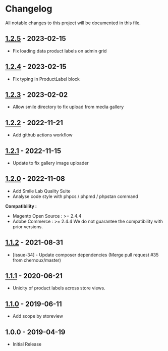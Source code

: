 # Changelog

All notable changes to this project will be documented in this file.

## [1.2.5] - 2023-02-15
[1.2.5]: https://github.com/Smile-SA/magento2-module-product-label/compare/1.2.4...1.2.5

- Fix loading data product labels on admin grid

## [1.2.4] - 2023-02-15
[1.2.4]: https://github.com/Smile-SA/magento2-module-product-label/compare/1.2.3...1.2.4

- Fix typing in ProductLabel block

## [1.2.3] - 2023-02-02
[1.2.3]: https://github.com/Smile-SA/magento2-module-product-label/compare/1.2.2...1.2.3

- Allow smile directory to fix upload from media gallery

## [1.2.2] - 2022-11-21
[1.2.2]: https://github.com/Smile-SA/magento2-module-product-label/compare/1.2.1...1.2.2

- Add github actions workflow

## [1.2.1] - 2022-11-15
[1.2.1]: https://github.com/Smile-SA/magento2-module-product-label/compare/1.2.0...1.2.1

- Update to fix gallery image uploader

## [1.2.0] - 2022-11-08
[1.2.0]: https://github.com/Smile-SA/magento2-module-product-label/compare/1.1.2...1.2.0

- Add Smile Lab Quality Suite
- Analyse code style with phpcs / phpmd / phpstan command

**Compatibility :**
- Magento Open Source : >= 2.4.4
- Adobe Commerce : >= 2.4.4
  We do not guarantee the compatibility with prior versions.

## [1.1.2] - 2021-08-31
[1.1.2]: https://github.com/Smile-SA/magento2-module-product-label/compare/1.1.1...1.1.2

- [issue-34] - Update composer dependencies (Merge pull request #35 from chernoux/master)

## [1.1.1] - 2020-06-21
[1.1.1]: https://github.com/Smile-SA/magento2-module-product-label/compare/1.1.0...1.1.1

- Unicity of product labels across store views.

## [1.1.0] - 2019-06-11
[1.1.0]: https://github.com/Smile-SA/magento2-module-product-label/compare/1.0.0...1.1.0

- Add scope by storeview

## 1.0.0 - 2019-04-19

- Initial Release
